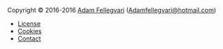 Copyright &copy; 2016-2016 [Adam Fellegvari](https://www.facebook.com/adam.fellegvari) (Adamfellegvari@hotmail.com)

* [License](license)
* [Cookies](cookies)
* [Contact](contact)
